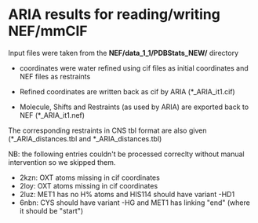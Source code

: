 # ARIA results for reading/writing NEF/mmCIF

Input files were taken from the **NEF/data_1_1/PDBStats_NEW/** directory

- coordinates were water refined using cif files as initial coordinates and NEF files as restraints

- Refined coordinates are written back as cif by ARIA (\*\_ARIA\_it1.cif)

- Molecule, Shifts and Restraints (as used by ARIA) are exported back to NEF (\*\_ARIA\_it1.nef)

The corresponding restraints in CNS tbl format are also given (\*\_ARIA\_distances.tbl and \*\_ARIA\_distances.tbl)

NB: the following entries couldn't be processed correclty without manual intervention so we skipped them.

- 2kzn: OXT atoms missing in cif coordinates 
- 2loy: OXT atoms missing in cif coordinates 
- 2luz: MET1 has no H% atoms and HIS114 should have variant -HD1
- 6nbn: CYS should have variant -HG and MET1 has linking "end" (where it should be "start")


 
